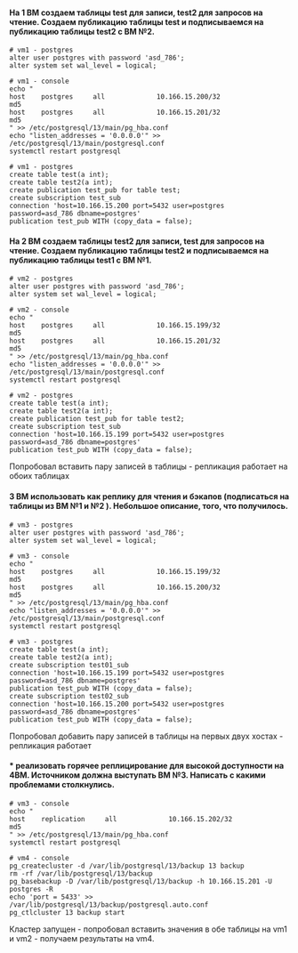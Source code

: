 #### На 1 ВМ создаем таблицы test для записи, test2 для запросов на чтение. Создаем публикацию таблицы test и подписываемся на публикацию таблицы test2 с ВМ №2.

```
# vm1 - postgres
alter user postgres with password 'asd_786';
alter system set wal_level = logical;

# vm1 - console
echo "
host    postgres     all             10.166.15.200/32                 md5
host    postgres     all             10.166.15.201/32                 md5
" >> /etc/postgresql/13/main/pg_hba.conf
echo "listen_addresses = '0.0.0.0'" >> /etc/postgresql/13/main/postgresql.conf
systemctl restart postgresql

# vm1 - postgres
create table test(a int);
create table test2(a int);
create publication test_pub for table test;
create subscription test_sub
connection 'host=10.166.15.200 port=5432 user=postgres password=asd_786 dbname=postgres'
publication test_pub WITH (copy_data = false);
```

####  На 2 ВМ создаем таблицы test2 для записи, test для запросов на чтение. Создаем публикацию таблицы test2 и подписываемся на публикацию таблицы test1 с ВМ №1.

```
# vm2 - postgres
alter user postgres with password 'asd_786';
alter system set wal_level = logical;

# vm2 - console
echo "
host    postgres     all             10.166.15.199/32                 md5
host    postgres     all             10.166.15.201/32                 md5
" >> /etc/postgresql/13/main/pg_hba.conf
echo "listen_addresses = '0.0.0.0'" >> /etc/postgresql/13/main/postgresql.conf
systemctl restart postgresql

# vm2 - postgres
create table test(a int);
create table test2(a int);
create publication test_pub for table test2;
create subscription test_sub
connection 'host=10.166.15.199 port=5432 user=postgres password=asd_786 dbname=postgres'
publication test_pub WITH (copy_data = false);
```

Попробовал вставить пару записей в таблицы - репликация работает на обоих таблицах

#### 3 ВМ использовать как реплику для чтения и бэкапов (подписаться на таблицы из ВМ №1 и №2 ). Небольшое описание, того, что получилось.

```
# vm3 - postgres
alter user postgres with password 'asd_786';
alter system set wal_level = logical;

# vm3 - console
echo "
host    postgres     all             10.166.15.199/32                 md5
host    postgres     all             10.166.15.200/32                 md5
" >> /etc/postgresql/13/main/pg_hba.conf
echo "listen_addresses = '0.0.0.0'" >> /etc/postgresql/13/main/postgresql.conf
systemctl restart postgresql
```

```
# vm3 - postgres
create table test(a int);
create table test2(a int);
create subscription test01_sub
connection 'host=10.166.15.199 port=5432 user=postgres password=asd_786 dbname=postgres'
publication test_pub WITH (copy_data = false);
create subscription test02_sub
connection 'host=10.166.15.200 port=5432 user=postgres password=asd_786 dbname=postgres'
publication test_pub WITH (copy_data = false);
```

Попробовал добавить пару записей в таблицы на первых двух хостах - репликация работает

#### * реализовать горячее реплицирование для высокой доступности на 4ВМ. Источником должна выступать ВМ №3. Написать с какими проблемами столкнулись.

```
# vm3 - console
echo "
host    replication     all             10.166.15.202/32                 md5
" >> /etc/postgresql/13/main/pg_hba.conf
systemctl restart postgresql
```

```
# vm4 - console
pg_createcluster -d /var/lib/postgresql/13/backup 13 backup
rm -rf /var/lib/postgresql/13/backup
pg_basebackup -D /var/lib/postgresql/13/backup -h 10.166.15.201 -U postgres -R
echo 'port = 5433' >> /var/lib/postgresql/13/backup/postgresql.auto.conf
pg_ctlcluster 13 backup start
```

Кластер запущен - попробовал вставить значения в обе таблицы на vm1 и vm2 - получаем результаты на vm4.
